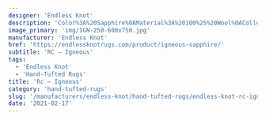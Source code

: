 ```yaml
---
designer: 'Endless Knot'
description: 'Color%3A%20Sapphire%0AMaterial%3A%20100%25%20Wool%0ACollection%3A%20Hand-Tufted%20Collection'
image_primary: 'img/IGN-250-600x750.jpg'
manufacturer: 'Endless Knot'
href: 'https://endlessknotrugs.com/product/igneous-sapphire/'
subtitle: 'RC – Igneous'
tags:
  - 'Endless Knot'
  - 'Hand-Tufted Rugs'
title: 'Rc – Igneous'
category: 'hand-tufted-rugs'
slug: '/manufacturers/endless-knot/hand-tufted-rugs/endless-knot-rc-igneous'
date: '2021-02-17'
---
```

